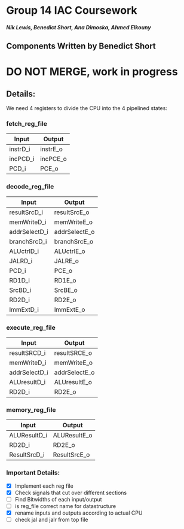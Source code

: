 # Group 14 IAC Coursework
##### Nik Lewis, Benedict Short, Ana Dimoska, Ahmed Elkouny
## Components Written by Benedict Short

# DO NOT MERGE, work in progress


## Details:
We need 4 registers to divide the CPU into the 4 pipelined states:

### fetch_reg_file

| Input | Output |
| --- | --- |
| instrD_i | instrE_o |
| incPCD_i | incPCE_o |
| PCD_i | PCE_o |

### decode_reg_file
| Input | Output |
| --- | --- |
| resultSrcD_i | resultSrcE_o |
| memWriteD_i | memWriteE_o |
| addrSelectD_i | addrSelectE_o |
| branchSrcD_i | branchSrcE_o |
| ALUctrlD_i | ALUctrlE_o |
| JALRD_i | JALRE_o |
| PCD_i | PCE_o |
| RD1D_i | RD1E_o |
| SrcBD_i | SrcBE_o |
| RD2D_i | RD2E_o |
| ImmExtD_i | ImmExtE_o |



### execute_reg_file
| Input | Output |
| --- | --- |
| resultSRCD_i | resultSRCE_o |
| memWriteD_i | memWriteE_o |
| addrSelectD_i | addrSelectE_o |
| ALUresultD_i | ALUresultE_o |
| RD2D_i | RD2E_o |

### memory_reg_file

| Input | Output |
| --- | --- |
| ALUResultD_i | ALUResultE_o |
| RD2D_i | RD2E_o |
| ResultSrcD_i | ResultSrcE_o |




### Important Details:

- [x] Implement each reg file
- [x] Check signals that cut over different sections
- [ ] Find Bitwidths of each input/output
- [ ] is reg_file correct name for datastructure
- [x] rename inputs and outputs according to actual CPU
- [ ] check jal and jalr from top file
